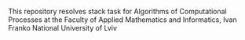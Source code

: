 This repository resolves stack task for Algorithms of Computational Processes at the Faculty of Applied Mathematics and Informatics, Ivan Franko National University of Lviv
